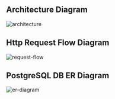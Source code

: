 ## Architecture Diagram


![architecture](https://user-images.githubusercontent.com/22107134/125222536-d0014900-e2e7-11eb-9f24-7b62c6bcc56a.png)

## Http Request Flow Diagram
![request-flow](https://user-images.githubusercontent.com/22107134/125223716-dbee0a80-e2e9-11eb-8fb2-d515e1c0113f.png)

## PostgreSQL DB ER Diagram
![er-diagram](https://user-images.githubusercontent.com/22107134/125224483-5bc8a480-e2eb-11eb-9884-bdc12bebd9b8.png)



